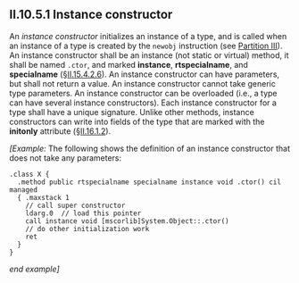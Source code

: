 ## II.10.5.1 Instance constructor

An *instance constructor* initializes an instance of a type, and is called when an instance of a type is created by the `newobj` instruction (see [Partition III](#todo-missing-hyperlink)). An instance constructor shall be an instance (not static or virtual) method, it shall be named `.ctor`, and marked **instance**, **rtspecialname**, and **specialname** (§[II.15.4.2.6](ii.15.4.2.6-special-handling-attributes.md)). An instance constructor can have parameters, but shall not return a value. An instance constructor cannot take generic type parameters. An instance constructor can be overloaded (i.e., a type can have several instance constructors). Each instance constructor for a type shall have a unique signature. Unlike other methods, instance constructors can write into fields of the type that are marked with the **initonly** attribute (§[II.16.1.2](ii.16.1.2-field-contract-attributes.md)).

_[Example:_ The following shows the definition of an instance constructor that does not take any parameters:

 ```ilasm
 .class X {
   .method public rtspecialname specialname instance void .ctor() cil managed
   { .maxstack 1
     // call super constructor
     ldarg.0  // load this pointer
     call instance void [mscorlib]System.Object::.ctor()
     // do other initialization work
     ret
   }
 }
 ```

_end example]_
